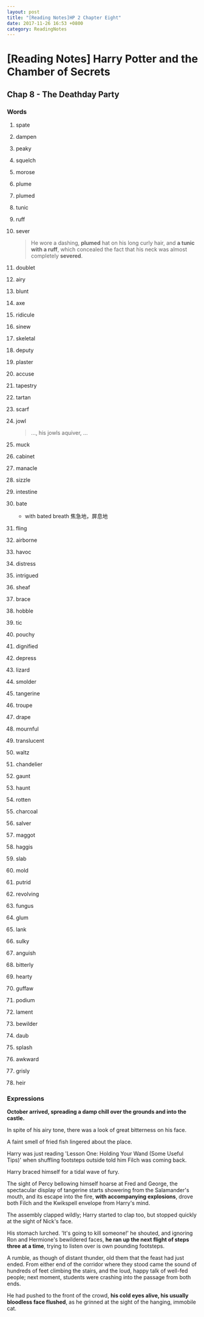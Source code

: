 ```yaml
---
layout: post
title: "[Reading Notes]HP 2 Chapter Eight"
date: 2017-11-26 16:53 +0800
category: ReadingNotes
---
```


# [Reading Notes] Harry Potter and the Chamber of Secrets

## Chap 8 - The Deathday Party

### Words
1. spate
2. dampen
3. peaky
4. squelch
5. morose
6. plume
7. plumed
8. tunic
9. ruff
10. sever

    > He wore a dashing, **plumed** hat on his long curly hair, and **a tunic with a ruff**, which concealed the fact that his neck was almost completely **severed**.

11. doublet
12. airy
13. blunt
14. axe
15. ridicule
16. sinew
17. skeletal
18. deputy
19. plaster
20. accuse
21. tapestry
22. tartan
23. scarf
24. jowl

    > ..., his jowls aquiver, ...

25. muck
26. cabinet
27. manacle
28. sizzle
29. intestine
30. bate
    - with bated breath 焦急地，屏息地
31. fling
32. airborne
33. havoc
34. distress
35. intrigued
36. sheaf
37. brace
38. hobble
39. tic
40. pouchy
41. dignified
42. depress
43. lizard
44. smolder
45. tangerine
46. troupe
47. drape
48. mournful
49. translucent
50. waltz
51. chandelier
52. gaunt
53. haunt
54. rotten
55. charcoal
56. salver
57. maggot
58. haggis
59. slab
60. mold
61. putrid
62. revolving
63. fungus
64. glum
65. lank
66. sulky
67. anguish
68. bitterly
69. hearty
70. guffaw
71. podium
72. lament
73. bewilder
74. daub
75. splash
76. awkward
77. grisly
78. heir

### Expressions

**October arrived, spreading a damp chill over the grounds and into the castle.**

In spite of his airy tone, there was a look of great bitterness on his face.

A faint smell of fried fish lingered about the place.

Harry was just reading 'Lesson One: Holding Your Wand (Some Useful Tips)' when shuffling footsteps outside told him Filch was coming back.

Harry braced himself for a tidal wave of fury.

The sight of Percy bellowing himself hoarse at Fred and George, the spectacular display of tangerine starts showering from the Salamander's mouth, and its escape into the fire, **with accompanying explosions**, drove both Filch and the Kwikspell envelope from Harry's mind.

The assembly clapped wildly; Harry started to clap too, but stopped quickly at the sight of Nick's face.

His stomach lurched. 'It's going to kill someone!' he shouted, and ignoring Ron and Hermione's bewildered faces, **he ran up the next flight of steps three at a time**, trying to listen over is own pounding footsteps.

A rumble, as though of distant thunder, old them that the feast had just ended. From either end of the corridor where they stood came the sound of hundreds of feet climbing the stairs, and the loud, happy talk of well-fed people; next moment, students were crashing into the passage from both ends.

He had pushed to the front of the crowd, **his cold eyes alive, his usually bloodless face flushed**, as he grinned at the sight of the hanging, immobile cat.
